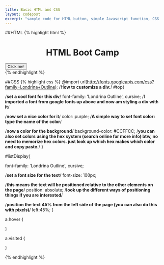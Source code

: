 ```yaml
---
title: Basic HTML and CSS 
layout: codepost
excerpt: "sample code for HTML button, simple Javascript function, CSS positioning and colors"
---
```

##HTML
{% highlight html %}
<!DOCTYPE html> <!--just says this is an HTML document-->

<html>
<head> <!--HTML docs are designed like people for some reason...the head is a good place to put a title, link to javascript code and css stylesheets-->

<script src="http://ajax.googleapis.com/ajax/libs/jquery/1.10.2/jquery.min.js"></script><!--this imports the jQuery library-->

<script>
  //javascript!!
  var list = ["Hello", "and", "welcome", "to", "this", "site"];
  var currentWordIndex = 0;
  function showWord()
  {
    //goes through the list of words and sets a random color for each one
    if(currentWordIndex < list.length)
    {
      $("#words").html(list[currentWordIndex]);
      currentWordIndex ++;

      //randomly sets the color of text in the "words" div 
      var randomNumberR = Math.floor(Math.random()*255);
      var randomNumberG = Math.floor(Math.random()*255);
      var randomNumberB = Math.floor(Math.random()*255);
      $("#words").css({"color": "rgb(" + randomNumberR + "," + randomNumberG + "," + randomNumberB + ")"});
    }
  }
</script>

<link rel="stylesheet" type="text/css" href="introToHTML.css" /> <!--css-->

<title>HTML Boot Camp</title> <!--this is what shows up on the wepbage's top tab-->

</head>
<body> <!--where the bulk of the doc goes-->

  <!--give your div a name so you can reference it in javascript and css-->
  <div id ="top">
    <center><h1>HTML Boot Camp</h1></center> <!--this is a header-->
  </div>

  <div id ="listDisplay">
    <button onclick ="showWord()">Click me!</button> <!--a button that triggers the showWord() function when clicked-->
    <div id ="words">
    </div>
  </div>

</body>

</html>
{% endhighlight %}

##CSS
{% highlight css %}
@import url(http://fonts.googleapis.com/css?family=Londrina+Outline);
/**How to customize a div:**/
#top{

  /**set a cool font for this div**/
  font-family: 'Londrina Outline', cursive; 
    /**I imported a font from google fonts up above and now am styling a div with it**/
  
  /**now set a nice color for it**/
  color: purple; 
    /**A simple way to set font color: type the name of the color**/

  /**now a color for the background**/
  background-color: #CCFFCC;
    /**you can also set colors using the hex system (search online for more info)
    btw, no need to memorize hex colors. just look up which hex makes which color
    and copy paste.**/
}

#listDisplay{

  font-family: 'Londrina Outline', cursive; 

  /**set a font size for the text**/
  font-size: 100px;

  /**this means the text will be positioned relative to the other elements on the page**/
  position: absolute;
    /**look up the different ways of positioning things if you are interested**/

  /**position the text 45% from the left side of the page
   (you can also do this with pixels)**/
  left:45%;
}

a:hover
{

}

a:visited
{
  
} 

{% endhighlight %}
